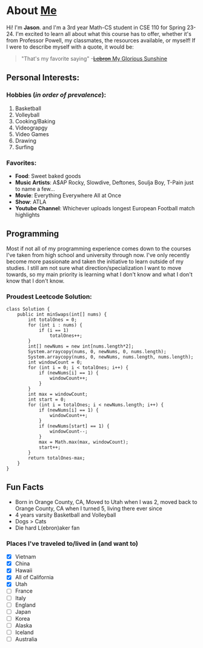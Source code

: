 # About [Me](/images/Headshot.jpg)
Hi! I'm **Jason**. and I'm a 3rd year Math-CS student in CSE 110 for Spring 23-24. I'm excited to learn all about what this course has to offer, whether it's from Professor Powell, my classmates, the resources available, or myself! If I were to describe myself with a quote, it would be:
>"That's my favorite saying" -[~~Lebron~~ My Glorious Sunshine](https://www.youtube.com/watch?v=de_RFVywzO0)


## Personal Interests:
### Hobbies (*in order of prevalence*):
  1. Basketball
  2. Volleyball
  3. Cooking/Baking
  4. Videograpgy
  5. Video Games
  6. Drawing
  7. Surfing
### Favorites:
- **Food**: Sweet baked goods
- **Music Artists**: A$AP Rocky, Slowdive, Deftones, Soulja Boy, T-Pain just to name a few...
- **Movie**: Everything Everywhere All at Once
- **Show**: ATLA
- **Youtube Channel**: Whichever uploads longest European Football match highlights


## Programming
Most if not all of my programming experience comes down to the courses I've taken from high school and university through now. I've only recently become more passionate and taken the initiative to learn outside of my studies. I still am not sure what direction/specialization I want to move towards, so my main priority is learning what I don't know and what I don't know that I don't know.
### Proudest Leetcode Solution:
```
class Solution {
    public int minSwaps(int[] nums) {
        int totalOnes = 0;
        for (int i : nums) {
            if (i == 1)
                totalOnes++;
        }
        int[] newNums = new int[nums.length*2];
        System.arraycopy(nums, 0, newNums, 0, nums.length);
        System.arraycopy(nums, 0, newNums, nums.length, nums.length);        
        int windowCount = 0;
        for (int i = 0; i < totalOnes; i++) {
            if (newNums[i] == 1) {
                windowCount++;
            }
        }
        int max = windowCount;
        int start = 0;
        for (int i = totalOnes; i < newNums.length; i++) {
            if (newNums[i] == 1) {
                windowCount++;
            }
            if (newNums[start] == 1) {
                windowCount--;
            }
            max = Math.max(max, windowCount);           
            start++;
        }
        return totalOnes-max;
    }
}
```

## Fun Facts
- Born in Orange County, CA, Moved to Utah when I was 2, moved back to Orange County, CA when I turned 5, living there ever since
- 4 years varsity Basketball and Volleyball
- Dogs > Cats
- Die hard L(ebron)aker fan
### Places I've traveled to/lived in (and want to)
- [x] Vietnam
- [x] China
- [x] Hawaii
- [x] All of California
- [x] Utah
- [ ] France
- [ ] Italy
- [ ] England
- [ ] Japan
- [ ] Korea
- [ ] Alaska
- [ ] Iceland
- [ ] Australia